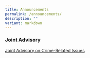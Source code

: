 ```yaml
---
title: Announcements
permalink: /announcements/
description: ""
variant: markdown
---
```

### Joint Advisory
[Joint Advisory on Crime-Related Issues](/files/Attachment_2___Secondary_JC_Level_Joint_Advisory.pdf)